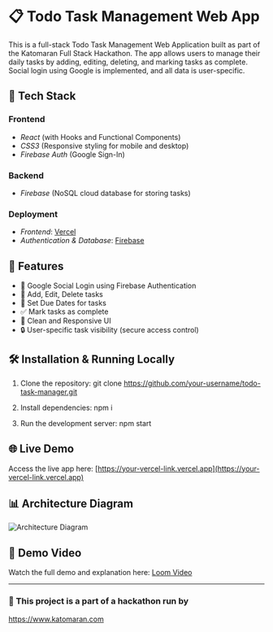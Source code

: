 # 📋 Todo Task Management Web App

This is a full-stack Todo Task Management Web Application built as part of the Katomaran Full Stack Hackathon. The app allows users to manage their daily tasks by adding, editing, deleting, and marking tasks as complete. Social login using Google is implemented, and all data is user-specific.

## 🔧 Tech Stack

### Frontend
- *React* (with Hooks and Functional Components)
- *CSS3* (Responsive styling for mobile and desktop)
- *Firebase Auth* (Google Sign-In)

### Backend
- *Firebase* (NoSQL cloud database for storing tasks)

### Deployment
- *Frontend*: [Vercel](https://vercel.com/)
- *Authentication & Database*: [Firebase](https://firebase.google.com/)

## 🌟 Features

- 🔐 Google Social Login using Firebase Authentication
- 📝 Add, Edit, Delete tasks
- 📅 Set Due Dates for tasks
- ✅ Mark tasks as complete
- 🎨 Clean and Responsive UI
- 🔒 User-specific task visibility (secure access control)


## 🛠️ Installation & Running Locally

1. Clone the repository:
git clone https://github.com/your-username/todo-task-manager.git

2. Install dependencies:
npm i

3. Run the development server:
npm start


## 🌐 Live Demo

Access the live app here: [https://your-vercel-link.vercel.app](https://your-vercel-link.vercel.app)

## 📊 Architecture Diagram

![Architecture Diagram](./assets/architecture-diagram.png)

## 🎥 Demo Video

Watch the full demo and explanation here: [Loom Video](https://www.loom.com/share/your-demo-link)

---

### 📣 This project is a part of a hackathon run by  
https://www.katomaran.com
